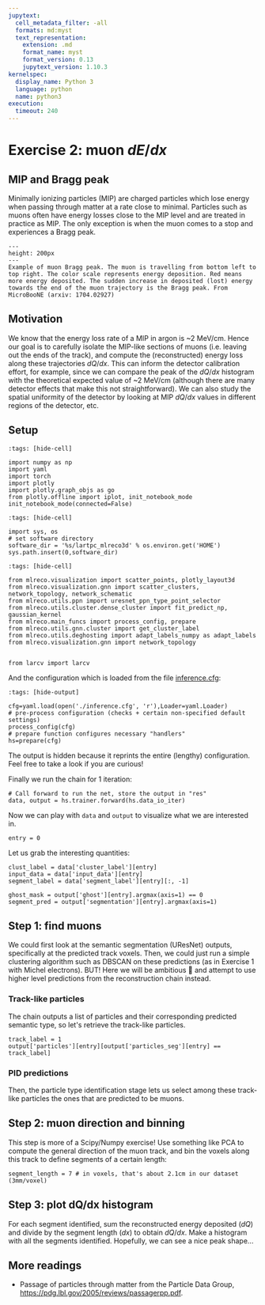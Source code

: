 ```yaml
---
jupytext:
  cell_metadata_filter: -all
  formats: md:myst
  text_representation:
    extension: .md
    format_name: myst
    format_version: 0.13
    jupytext_version: 1.10.3
kernelspec:
  display_name: Python 3
  language: python
  name: python3
execution:
  timeout: 240
---
```


# Exercise 2: muon $dE/dx$

## MIP and Bragg peak
Minimally ionizing particles (MIP) are charged particles which lose energy when passing through matter at a rate close to minimal.
Particles such as muons often have energy losses close to the MIP level and are treated in practice as MIP. The only exception is
when the muon comes to a stop and experiences a Bragg peak.

```{figure} ./bragg_peak.png
---
height: 200px
---
Example of muon Bragg peak. The muon is travelling from bottom left to top right. The color scale represents energy deposition. Red means more energy deposited. The sudden increase in deposited (lost) energy towards the end of the muon trajectory is the Bragg peak. From MicroBooNE (arxiv: 1704.02927)
```

## Motivation
We know that the energy loss rate of a MIP in argon is ~2 MeV/cm. Hence our goal is to carefully isolate the MIP-like sections of
muons (i.e. leaving out the ends of the track), and compute the (reconstructed) energy loss along these trajectories $dQ/dx$.
This can inform the detector calibration effort, for example, since we can compare the peak of the $dQ/dx$ histogram with the theoretical
expected value of ~2 MeV/cm (although there are many detector effects that make this not straightforward). We can also study the spatial uniformity
of the detector by looking at MIP $dQ/dx$ values in different regions of the detector, etc.

## Setup
```{code-cell}
:tags: [hide-cell]

import numpy as np
import yaml
import torch
import plotly
import plotly.graph_objs as go
from plotly.offline import iplot, init_notebook_mode
init_notebook_mode(connected=False)
```

```{code-cell}
:tags: [hide-cell]

import sys, os
# set software directory
software_dir = '%s/lartpc_mlreco3d' % os.environ.get('HOME')
sys.path.insert(0,software_dir)
```

```{code-cell}
:tags: [hide-cell]

from mlreco.visualization import scatter_points, plotly_layout3d
from mlreco.visualization.gnn import scatter_clusters, network_topology, network_schematic
from mlreco.utils.ppn import uresnet_ppn_type_point_selector
from mlreco.utils.cluster.dense_cluster import fit_predict_np, gaussian_kernel
from mlreco.main_funcs import process_config, prepare
from mlreco.utils.gnn.cluster import get_cluster_label
from mlreco.utils.deghosting import adapt_labels_numpy as adapt_labels
from mlreco.visualization.gnn import network_topology


from larcv import larcv
```

And the configuration which is loaded from the file [inference.cfg](./inference.cfg):
```{code-cell}
:tags: [hide-output]

cfg=yaml.load(open('./inference.cfg', 'r'),Loader=yaml.Loader)
# pre-process configuration (checks + certain non-specified default settings)
process_config(cfg)
# prepare function configures necessary "handlers"
hs=prepare(cfg)
```
The output is hidden because it reprints the entire (lengthy) configuration. Feel 
free to take a look if you are curious!

Finally we run the chain for 1 iteration:
```{code-cell}
# Call forward to run the net, store the output in "res"
data, output = hs.trainer.forward(hs.data_io_iter)
```
Now we can play with `data` and `output` to visualize what we are interested in.
```{code-cell}
entry = 0
```
Let us grab the interesting quantities:
```{code-cell}
clust_label = data['cluster_label'][entry]
input_data = data['input_data'][entry]
segment_label = data['segment_label'][entry][:, -1]

ghost_mask = output['ghost'][entry].argmax(axis=1) == 0
segment_pred = output['segmentation'][entry].argmax(axis=1)
```


## Step 1: find muons
We could first look at the semantic segmentation (UResNet) outputs, specifically at the predicted track voxels.
Then, we could just run a simple clustering algorithm such as DBSCAN on these predictions (as in Exercise 1 with Michel electrons). 
BUT! Here we will be ambitious 🚀 and attempt to use higher level predictions from the reconstruction chain instead.

### Track-like particles
 The chain outputs a list of particles and their corresponding predicted 
semantic type, so let's retrieve the track-like particles.

```{code-cell}
track_label = 1
output['particles'][entry][output['particles_seg'][entry] == track_label]
```

### PID predictions
Then, the particle type identification stage lets us select among these track-like particles the ones that are predicted to be muons.

## Step 2: muon direction and binning
This step is more of a Scipy/Numpy exercise! Use something like PCA to compute the general direction of the muon track, and bin the voxels
along this track to define segments of a certain length:

```{code-cell}
segment_length = 7 # in voxels, that's about 2.1cm in our dataset (3mm/voxel)
```



## Step 3: plot dQ/dx histogram
For each segment identified, sum the reconstructed energy deposited ($dQ$) and divide by the segment length ($dx$) to obtain $dQ/dx$.
Make a histogram with all the segments identified. Hopefully, we can see a nice peak shape...

## More readings

* Passage of particles through matter from the Particle Data Group, https://pdg.lbl.gov/2005/reviews/passagerpp.pdf.
